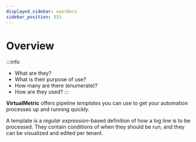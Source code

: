 ```yaml
---
displayed_sidebar: userDocs
sidebar_position: 331
---
```


# Overview

:::info
* What are they?
* What is their purpose of use?
* How many are there (enumerate)?
* How are they used?
:::

**VirtualMetric** offers pipeline _templates_ you can use to get your automation processes up and running quickly.

A template is a _regular expression_-based definition of how a log line is to be processed. They contain conditions of when they should be run, and they can be visualized and edited per tenant.
